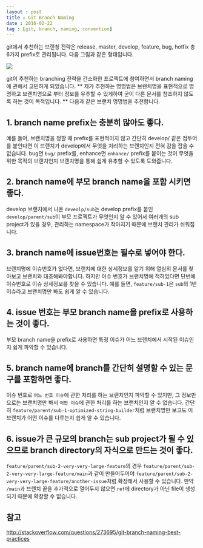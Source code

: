 ```yaml
---
layout : post
title : Git Branch Naming
date : 2016-02-22
tag : [git, branch, naming, convention]
---
```


git에서 추천하는 브랜칭 전략은 release, master, develop, feature, bug, hotfix 총 6가지 prefix로 관리됩니다. 
다음 그림과 같은 형태입니다.

<img src="https://camo.githubusercontent.com/f011896cab0a6e086954a10d3a5132d57ca69468/687474703a2f2f662e636c2e6c792f6974656d732f3369315a336e3154316b3339327231413351306d2f676974666c6f772d6d6f64656c2e3030312e706e67"/>

git이 추천하는 branching 전략을 간소화한 프로젝트에 참여하면서 branch naming에 관해서 고민하게 되었습니다.
** 제가 추천하는 명명법은 브랜치명을 표현적으로 명명하고 브랜치명으로 부터 정보를 유추할 수 있게하여 굳이 다른 문서를 참조하지 않도록 하는 것이 목적입니다. **
다음과 같은 브랜치 명명법을 추천합니다.

## 1. branch name prefix는 충분히 많아도 좋다.
예를 들어, 브랜치명을 정할 때 prefix를 표현적이지 않고 간단히 develop/ 같은 접두어를 붙인다면 이 브랜치가 develop에서 무엇을 처리하는 브랜치인지 전혀 감을 잡을 수 없습니다.
bug면 `bug/` prefix를, enhance면 `enhance/` prefix를 붙이는 것이 무엇을 위한 목적의 브랜치인지 브랜치명을 통해 쉽게 유추할 수 있도록 도와줍니다.

## 2. branch name에 부모 branch name을 포함 시키면 좋다.
develop 브랜치에서 나온 `deveolp/sub`는 develop prefix를 붙인 `develop/parent/sub`이 부모 프로젝트가 무엇인지 알 수 있어서 여러개의 sub project가 있을 경우, 관리하는 namespace가 작아지기 때문에 브랜치 관리가 쉬워집니다.

## 3. branch name에 issue번호는 필수로 넣어야 한다.
브랜치명에 이슈번호가 없다면, 브랜치에 대한 상세정보를 알기 위해 열심히 문서를 찾아보고 브랜치와 대조해봐야합니다. 하지만 이슈 번호가 브랜치명에 적혀있다면 단번에 이슈번호로 이슈 상세정보를 찾을 수 있습니다. 예를 들면, `feature/sub-1`은 `sub`의 1번 이슈라고 브랜치명만 봐도 쉽게 알 수 있습니다.

## 4. issue 번호는 부모 branch name을 prefix로 사용하는 것이 좋다.
부모 branch name을 prefix로 사용하면 특정 이슈가 어느 브랜치에서 시작된 이슈인지 쉽게 파악할 수 있습니다.

## 5. branch name에 branch를 간단히 설명할 수 있는 문구를 포함하면 좋다.
이슈 번호로 `어느 번호 이슈`에 관한 처리를 하는 브랜치인지 파악할 수 있지만, 그 정보만으로는 브랜치명만 봐서 `어떤 이슈`에 관한 처리를 하는 브랜치인지 알 수 없습니다. 간단히 `feature/parent/sub-1-optimized-string-builder`처럼 브랜치명만 보고도 이 브랜치가 어떤 이슈를 다루는지 쉽게 알 수 있습니다.

## 6. issue가 큰 규모의 branch는 sub project가 될 수 있으므로 branch directory의 자식으로 만드는 것이 좋다.
`feature/parent/sub-2-very-very-large-feature`의 경우 `feature/parent/sub-2-very-very-large-feature/main`과 같이 만들어두어야 `feature/parent/sub-2-very-very-large-feature/another-issue`처럼 확장해서 사용할 수 있습니다. 만약 `/main`과 브랜치 끝을 추가적으로 열어두지 않으면 `ref`에 directory가 아닌 file이 생성되기 때문에 확장할 수 없습니다.


## 참고 
http://stackoverflow.com/questions/273695/git-branch-naming-best-practices
